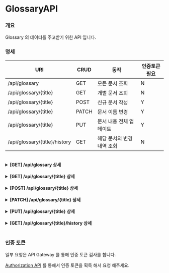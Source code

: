 # GlossaryAPI


### 개요
Glossary 의 데이터를 주고받기 위한 API 입니다.

### 명세

| URI                  | CRUD  | 동작              | 인증토큰 필요 | 
|----------------------|-------|-----------------|---------|
| /api/glossary        | GET   | 모든 문서 조회        | N       |
| /api/glossary/{title}         | GET   | 개별 문서 조회        | N       |
| /api/glossary/{title}         | POST  | 신규 문서 작성        | Y       |
| /api/glossary/{title}         | PATCH | 문서 이름 변경        | Y       |
| /api/glossary/{title}         | PUT   | 문서 내용 전체 업데이트    | Y       |
| /api/glossary/{title}/history | GET   | 해당 문서의 변경 내역 조회 | N       |

<br/>


<details>
<summary><strong>[GET] /api/glossary 상세</strong></summary>

### Params
NOT USE

### Request-Header
NOT USE
### Request-Body
NOT USE

### Response-Body

| Name          | Type            | Description |
|---------------|-----------------|-------------|
| `title`       | `String`        | 문서 제목       |
| `synoym`      | `Array<String>` | 문서 제목 동의어들  |
| `content`     | `Content`       | 문서 내용 집합    |
| `contentHtml` | `String`        | 문서 내용의 Html |
| `date`        | `Long`          | 작성 시간       |
| `user`        | `String`        | 최종 작성자      |

#### 성공

> HTTP status codes 200(OK)

Example
```
{
    "title":"ACID",
    "synonym":  ["ACID", "Transaction ACID"],
    "content":{
        "contentHtml":"<p>..생략..</p>",
        "date":1651628620448,
        "user":"user"
        }
}
```

#### 실패 

> 서버 내부 오류:
> HTTP status codes 500(Internal Server Error)


</details>

<br/>

<details>
<summary><strong>[GET] /api/glossary/{title} 상세</strong></summary>

### Params

| Name    | Description |
|---------|-------------|
| `title` | 조회 할 문서 제목  |

### Request-Header

NOT USE

### Request-Body

NOT USE

### Response-Body

| Name | Type | Description |
| ---- | ---- | ----------- |
| `data` | `Array` | 생성된 일정 일자의 모든 일정 정보들 |
| `_id` | `ObjectId` | 일정 id |
| `startTime` | `String` | 일정 시작 시각 |
| `formatTime` | `String` | 날짜-시간 형식 포맷 변환 |
| `title` | `String` | 일정 제목 |
| `memo` | `String` | 메모 |

#### 성공

> HTTP status codes 200(OK)

Example
```
{
    "title":"ACID",
    "synonym":  ["ACID", "Transaction ACID"],
    "content":{
        "contentHtml":"<p>..생략..</p>",
        "date":1651628620448,
        "user":"user"
        }
}
```

#### 실패

> Parameter 오류:
> HTTP status codes 400(Bad Request)

> 문서 찾지 못함:
> HTTP status codes 404(Not Found)

> 서버 내부 오류:
> HTTP status codes 500(Internal Server Error)

</details>

<br/>

<details>
<summary><strong>[POST] /api/glossary/{title} 상세</strong></summary>

### Params

| Name    | Description |
|---------|-------------|
| `title` | 조회 할 문서 제목  |


### Request-Header

[JWT-Authorization API](https://github.com/DeokhunKim/JWT-Authorization) 참고

### Request-Body

| Name          | Type            | Description |
|---------------|-----------------|-------------|
| `title`       | `String`        | 문서 제목       |
| `synoym`      | `Array<String>` | 문서 제목 동의어들  |
| `content`     | `Content`       | 문서 내용 집합    |
| `contentHtml` | `String`        | 문서 내용의 Html |
| `date`        | `Long`          | 작성 시간       |
| `user`        | `String`        | 최종 작성자      |

```
{
    "title":"ACID",
    "synonym":  ["ACID", "Transaction ACID"],
    "content":{
        "contentHtml":"<p>..생략..</p>",
        "date":1651628620448,
        "user":"user"
        }
}
```

### Response-Body

#### 성공

> HTTP status codes 200(OK)


#### 실패


> Parameter 오류:
> HTTP status codes 400(Bad Request)

> 권한 인증 오류:
> HTTP status codes 401(Unauthorized)

> 문서 찾지 못함:
> HTTP status codes 404(Not Found)

> 서버 내부 오류:
> HTTP status codes 500(Internal Server Error)

</details>

<br/>

<details>
<summary><strong>[PATCH] /api/glossary/{title} 상세</strong></summary>

### Params

| Name    | Description |
|---------|-------------|
| `title` | 변경 전 문서 제목  |


### Request-Header

[JWT-Authorization API](https://github.com/DeokhunKim/JWT-Authorization) 참고

### Request-Body

| Name         | Type | Description |
|--------------| ---- |-------------|
| `afterTitle` | `String` | 변경 후 문서 제목  |
    |


### Response-Body


#### 성공

> HTTP status codes 200(OK)


#### 실패


> Parameter 오류:
> HTTP status codes 400(Bad Request)

> 권한 인증 오류:
> HTTP status codes 401(Unauthorized)

> 문서 찾지 못함:
> HTTP status codes 404(Not Found)

> 서버 내부 오류:
> HTTP status codes 500(Internal Server Error)

</details>

<br/>

<details>
<summary><strong>[PUT] /api/glossary/{title} 상세</strong></summary>

### Params

| Name    | Description |
|---------|-------------|
| `title` | 조회 할 문서 제목  |


### Request-Header

[JWT-Authorization API](https://github.com/DeokhunKim/JWT-Authorization) 참고

### Request-Body

| Name          | Type            | Description |
|---------------|-----------------|-------------|
| `title`       | `String`        | 문서 제목       |
| `synoym`      | `Array<String>` | 문서 제목 동의어들  |
| `content`     | `Content`       | 문서 내용 집합    |
| `contentHtml` | `String`        | 문서 내용의 Html |
| `date`        | `Long`          | 작성 시간       |
| `user`        | `String`        | 최종 작성자      |

```
{
    "title":"ACID",
    "synonym":  ["ACID", "Transaction ACID"],
    "content":{
        "contentHtml":"<p>..생략..</p>",
        "date":1651628620448,
        "user":"user"
        }
}
```

### Response-Body


#### 성공

> HTTP status codes 200(OK)


#### 실패


> Parameter 오류:
> HTTP status codes 400(Bad Request)

> 권한 인증 오류:
> HTTP status codes 401(Unauthorized)

> 문서 찾지 못함:
> HTTP status codes 404(Not Found)

> 서버 내부 오류:
> HTTP status codes 500(Internal Server Error)

</details>

<br/>

<details>
<summary><strong>[GET] /api/glossary/{title}/history 상세</strong></summary>
</details>

<br/>

### 인증 토큰
일부 요청은 API Gateway 를 통해 인증 토큰 검사를 합니다.

[Authorization API](https://github.com/DeokhunKim/JWT-Authorization) 를 통해서 인증 토큰을 획득 해서 요청 해주세요.
